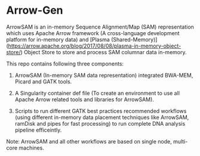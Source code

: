 # Arrow-Gen

ArrowSAM is an in-memory Sequence Alignment/Map (SAM) representation which uses Apache Arrow framework (A cross-language development platform for in-memory data) and [Plasma (Shared-Memory)] (https://arrow.apache.org/blog/2017/08/08/plasma-in-memory-object-store/) Object Store to store and process SAM columnar data in-memory. 

This repo contains following three components:

1. ArrowSAM (In-memory SAM data representation) integrated BWA-MEM, Picard and GATK tools.<br />

2. A Singularity container def file (To create an environment to use all Apache Arrow related tools and libraries for ArrowSAM).<br />

3. Scripts to run different GATK best practices recommended workflows (using different in-memory data placement techniques like ArrowSAM, ramDisk and pipes for fast processing) to run complete DNA analysis pipeline efficeintly.<br />

Note: ArrowSAM and all other workflows are based on single node, multi-core machines.
